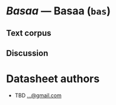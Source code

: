# *Basaa* &mdash; Basaa (`bas`)

## Text corpus

## Discussion


# Datasheet authors

* TBD <...@gmail.com>
